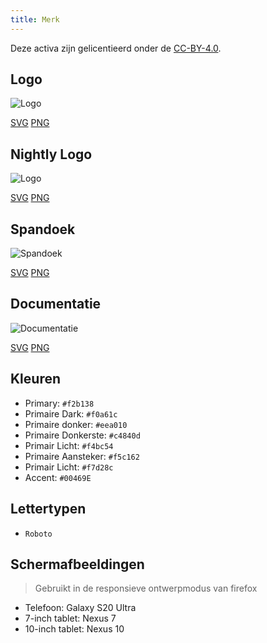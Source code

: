 ```yaml
---
title: Merk
---
```


Deze activa zijn gelicentieerd onder de [CC-BY-4.0](https://github.com/LinwoodDev/Butterfly/blob/develop/BRANDING_LICENSE).

## Logo

![Logo](/img/logo.svg)

[SVG](/img/logo.svg) [PNG](/img/logo.png)

## Nightly Logo

![Logo](/img/nightly.svg)

[SVG](/img/nightly.svg) [PNG](/img/nightly.png)

## Spandoek

![Spandoek](/img/banner.svg)

[SVG](/img/banner.svg) [PNG](/img/banner.png)

## Documentatie

![Documentatie](/img/docs.svg)

[SVG](/img/docs.svg) [PNG](/img/docs.png)

## Kleuren

* Primary: `#f2b138`
* Primaire Dark: `#f0a61c`
* Primaire donker: `#eea010`
* Primaire Donkerste: `#c4840d`
* Primair Licht: `#f4bc54`
* Primaire Aansteker: `#f5c162`
* Primair Licht: `#f7d28c`
* Accent: `#00469E`

## Lettertypen

* `Roboto`

## Schermafbeeldingen

> Gebruikt in de responsieve ontwerpmodus van firefox

* Telefoon: Galaxy S20 Ultra
* 7-inch tablet: Nexus 7
* 10-inch tablet: Nexus 10

